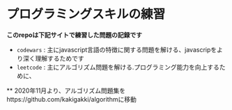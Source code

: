 # プログラミングスキルの練習

**このrepoは下記サイトで練習した問題の記録です**

- `codewars` : 主にjavascript言語の特徴に関する問題を解ける、javascripをより深く理解するためです
- `leetcode` : 主にアルゴリズム問題を解ける.プログラミング能力を向上するために、

** 2020年11月より、アルゴリズム問題集をhttps://github.com/kakigakki/algorithmに移動　
